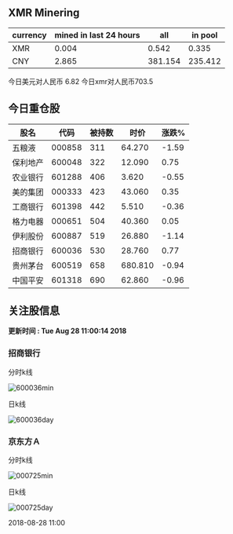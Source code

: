 ## XMR Minering

|currency|mined in last 24 hours|all|in pool|
|---|---|---|---|
|XMR|0.004|0.542|0.335|
|CNY|2.865|381.154|235.412|

今日美元对人民币 6.82	今日xmr对人民币703.5


## 今日重仓股 

|股名|代码|被持数|时价|涨跌%|
|---|---|---|---|---|
|五粮液|000858|311|64.270|-1.59|
|保利地产|600048|322|12.090|0.75|
|农业银行|601288|406|3.620|-0.55|
|美的集团|000333|423|43.060|0.35|
|工商银行|601398|442|5.510|-0.36|
|格力电器|000651|504|40.360|0.05|
|伊利股份|600887|519|26.880|-1.14|
|招商银行|600036|530|28.760|0.77|
|贵州茅台|600519|658|680.810|-0.94|
|中国平安|601318|690|62.860|-0.96|

## 关注股信息
**更新时间 : Tue Aug 28 11:00:14 2018**
### 招商银行 
分时k线

![600036min](http://image.sinajs.cn/newchart/min/n/sh600036.gif)

日k线

![600036day](http://image.sinajs.cn/newchart/daily/n/sh600036.gif)

### 京东方Ａ 
分时k线

![000725min](http://image.sinajs.cn/newchart/min/n/sz000725.gif)

日k线

![000725day](http://image.sinajs.cn/newchart/daily/n/sz000725.gif)

2018-08-28 11:00